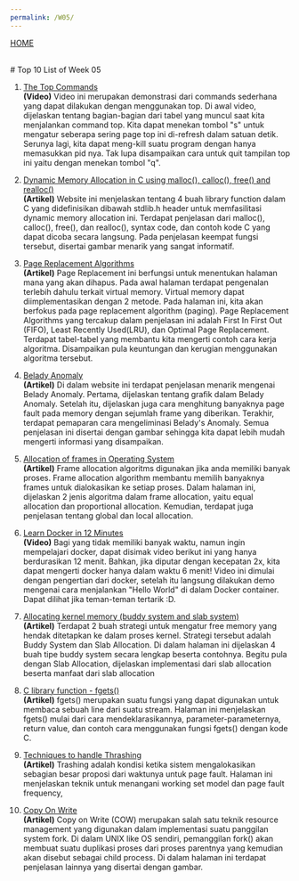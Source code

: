 ```yaml
---
permalink: /W05/
---
```

[HOME](../)

<br>
# Top 10 List of Week 05


1. [The Top Commands](https://www.youtube.com/watch?v=jB6dS3_xdBA)<br>
<b>(Video)</b> Video ini merupakan demonstrasi dari commands sederhana yang dapat dilakukan dengan menggunakan top. Di awal video, dijelaskan tentang bagian-bagian dari tabel yang muncul saat kita menjalankan command top. Kita dapat menekan tombol "s" untuk mengatur seberapa sering page top ini di-refresh dalam satuan detik. Serunya lagi, kita dapat meng-kill suatu program dengan hanya memasukkan pid nya. Tak lupa disampaikan cara untuk quit tampilan top ini yaitu dengan menekan tombol "q".

2. [Dynamic Memory Allocation in C using malloc(), calloc(), free() and realloc()](https://www.geeksforgeeks.org/dynamic-memory-allocation-in-c-using-malloc-calloc-free-and-realloc/)<br>
<b>(Artikel)</b> Website ini menjelaskan tentang 4 buah library function dalam C yang didefinisikan dibawah stdlib.h header untuk memfasilitasi dynamic memory allocation ini. Terdapat penjelasan dari malloc(), calloc(), free(), dan realloc(), syntax code, dan contoh kode C yang dapat dicoba secara langsung. Pada penjelasan keempat fungsi tersebut, disertai gambar menarik yang sangat informatif.

3. [Page Replacement Algorithms](https://afteracademy.com/blog/what-are-the-page-replacement-algorithms)<br>
<b>(Artikel)</b> Page Replacement ini berfungsi untuk menentukan halaman mana yang akan dihapus. Pada awal halaman terdapat pengenalan terlebih dahulu terkait virtual memory. Virtual memory dapat diimplementasikan dengan 2 metode. Pada halaman ini, kita akan berfokus pada page replacement algorithm (paging). Page Replacement Algorithms yang tercakup dalam penjelasan ini adalah First In First Out (FIFO), Least Recently Used(LRU), dan Optimal Page Replacement. Terdapat tabel-tabel yang membantu kita mengerti contoh cara kerja algoritma. Disampaikan pula keuntungan dan kerugian menggunakan algoritma tersebut.

4. [Belady Anomaly](https://prepinsta.com/operating-systems/beladys-anomaly/)<br>
<b>(Artikel)</b> Di dalam website ini terdapat penjelasan menarik mengenai Belady Anomaly. Pertama, dijelaskan tentang grafik dalam Belady Anomaly. Setelah itu, dijelaskan juga cara menghitung banyaknya page fault pada memory dengan sejumlah frame yang diberikan. Terakhir, terdapat pemaparan cara mengeliminasi Belady's Anomaly. Semua penjelasan ini disertai dengan gambar sehingga kita dapat lebih mudah mengerti informasi yang disampaikan.

5. [Allocation of frames in Operating System](https://www.geeksforgeeks.org/operating-system-allocation-frames/)<br>
<b>(Artikel)</b> Frame allocation algoritms digunakan jika anda memiliki banyak proses. Frame allocation algorithm membantu memilih banyaknya frames untuk dialokasikan ke setiap proses. Dalam halaman ini, dijelaskan 2 jenis algoritma dalam frame allocation, yaitu equal allocation dan proportional allocation. Kemudian, terdapat juga penjelasan tentang global dan local allocation.

6. [Learn Docker in 12 Minutes](https://www.youtube.com/watch?v=YFl2mCHdv24)<br>
<b>(Video)</b> Bagi yang tidak memiliki banyak waktu, namun ingin mempelajari docker, dapat disimak video berikut ini yang hanya berdurasikan 12 menit. Bahkan, jika diputar dengan kecepatan 2x, kita dapat mengerti docker hanya dalam waktu 6 menit! Video ini dimulai dengan pengertian dari docker, setelah itu langsung dilakukan demo mengenai cara menjalankan "Hello World" di dalam Docker container. Dapat dilihat jika teman-teman tertarik :D.

7. [Allocating kernel memory (buddy system and slab system)](https://www.geeksforgeeks.org/operating-system-allocating-kernel-memory-buddy-system-slab-system/)<br>
<b>(Artikel)</b> Terdapat 2 buah strategi untuk mengatur free memory yang hendak ditetapkan ke dalam proses kernel. Strategi tersebut adalah Buddy System dan Slab Allocation. Di dalam halaman ini dijelaskan 4 buah tipe buddy system secara lengkap beserta contohnya. Begitu pula dengan Slab Allocation, dijelaskan implementasi dari slab allocation beserta manfaat dari slab allocation

8. [C library function - fgets()](https://www.tutorialspoint.com/c_standard_library/c_function_fgets.htm)<br>
<b>(Artikel)</b> fgets() merupakan suatu fungsi yang dapat digunakan untuk membaca sebuah line dari suatu stream. Halaman ini menjelaskan fgets() mulai dari cara mendeklarasikannya, parameter-parameternya, return value, dan contoh cara menggunakan fungsi fgets() dengan kode C.

9. [Techniques to handle Thrashing](https://www.geeksforgeeks.org/techniques-to-handle-thrashing/)<br>
<b>(Artikel)</b> Trashing adalah kondisi ketika sistem mengalokasikan sebagian besar proposi dari waktunya untuk page fault. Halaman ini menjelaskan teknik untuk menangani working set model dan page fault frequency,

10. [Copy On Write](https://www.geeksforgeeks.org/copy-on-write/)<br>
<b>(Artikel)</b> Copy on Write (COW) merupakan salah satu teknik resource management yang digunakan dalam implementasi suatu panggilan system fork. Di dalam UNIX like OS sendiri, pemanggilan fork() akan membuat suatu duplikasi proses dari proses parentnya yang kemudian akan disebut sebagai child process. Di dalam halaman ini terdapat penjelasan lainnya yang disertai dengan gambar.




